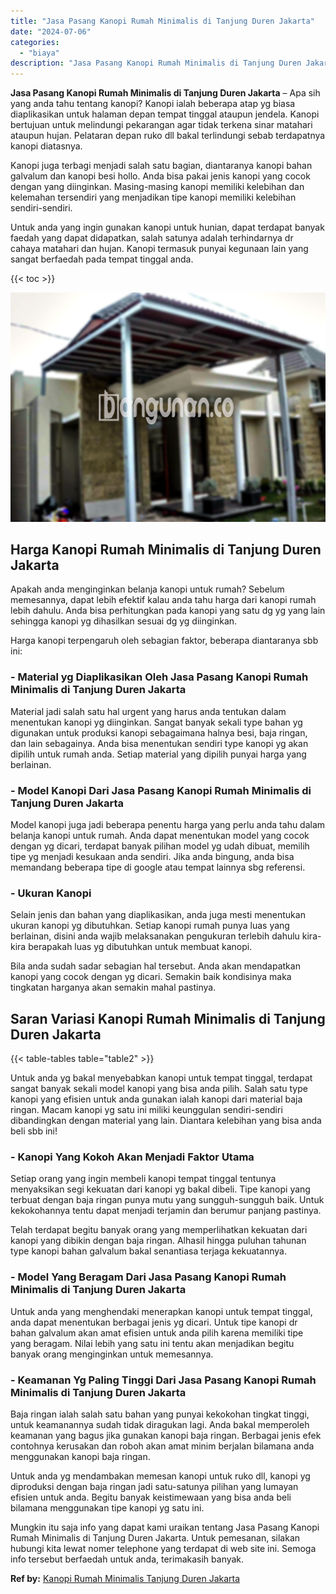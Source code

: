 ```yaml
---
title: "Jasa Pasang Kanopi Rumah Minimalis di Tanjung Duren Jakarta"
date: "2024-07-06"
categories: 
  - "biaya"
description: "Jasa Pasang Kanopi Rumah Minimalis di Tanjung Duren Jakarta. Mungkin itu saja info yang dapat kami uraikan tentang Jasa Pasang Kanopi Rumah Minimalis di Tanj..."
---
```


**Jasa Pasang Kanopi Rumah Minimalis di Tanjung Duren Jakarta** – Apa sih yang anda tahu tentang kanopi? Kanopi ialah beberapa atap yg biasa diaplikasikan untuk halaman depan tempat tinggal ataupun jendela. Kanopi bertujuan untuk melindungi pekarangan agar tidak terkena sinar matahari ataupun hujan. Pelataran depan ruko dll bakal terlindungi sebab terdapatnya kanopi diatasnya.

Kanopi juga terbagi menjadi salah satu bagian, diantaranya kanopi bahan galvalum dan kanopi besi hollo. Anda bisa pakai jenis kanopi yang cocok dengan yang diinginkan. Masing-masing kanopi memiliki kelebihan dan kelemahan tersendiri yang menjadikan tipe kanopi memiliki kelebihan sendiri-sendiri.

Untuk anda yang ingin gunakan kanopi untuk hunian, dapat terdapat banyak faedah yang dapat didapatkan, salah satunya adalah terhindarnya dr cahaya matahari dan hujan. Kanopi termasuk punyai kegunaan lain yang sangat berfaedah pada tempat tinggal anda.

{{< toc >}}

![Jasa Pasang Kanopi Rumah Minimalis di Tanjung Duren Jakarta](/images/harga-kanopi-minimalis-08.png)

## Harga Kanopi Rumah Minimalis di Tanjung Duren Jakarta

Apakah anda menginginkan belanja kanopi untuk rumah? Sebelum memesannya, dapat lebih efektif kalau anda tahu harga dari kanopi rumah lebih dahulu. Anda bisa perhitungkan pada kanopi yang satu dg yg yang lain sehingga kanopi yg dihasilkan sesuai dg yg diinginkan.

Harga kanopi terpengaruh oleh sebagian faktor, beberapa diantaranya sbb ini:

### \- Material yg Diaplikasikan Oleh Jasa Pasang Kanopi Rumah Minimalis di Tanjung Duren Jakarta

Material jadi salah satu hal urgent yang harus anda tentukan dalam menentukan kanopi yg diinginkan. Sangat banyak sekali type bahan yg digunakan untuk produksi kanopi sebagaimana halnya besi, baja ringan, dan lain sebagainya. Anda bisa menentukan sendiri type kanopi yg akan dipilih untuk rumah anda. Setiap material yang dipilih punyai harga yang berlainan.

### \- Model Kanopi Dari Jasa Pasang Kanopi Rumah Minimalis di Tanjung Duren Jakarta

Model kanopi juga jadi beberapa penentu harga yang perlu anda tahu dalam belanja kanopi untuk rumah. Anda dapat menentukan model yang cocok dengan yg dicari, terdapat banyak pilihan model yg udah dibuat, memilih tipe yg menjadi kesukaan anda sendiri. Jika anda bingung, anda bisa memandang beberapa tipe di google atau tempat lainnya sbg referensi.

### \- Ukuran Kanopi

Selain jenis dan bahan yang diaplikasikan, anda juga mesti menentukan ukuran kanopi yg dibutuhkan. Setiap kanopi rumah punya luas yang berlainan, disini anda wajib melaksanakan pengukuran terlebih dahulu kira-kira berapakah luas yg dibutuhkan untuk membuat kanopi.

Bila anda sudah sadar sebagian hal tersebut. Anda akan mendapatkan kanopi yang cocok dengan yg dicari. Semakin baik kondisinya maka tingkatan harganya akan semakin mahal pastinya.

## Saran Variasi Kanopi Rumah Minimalis di Tanjung Duren Jakarta

{{< table-tables table="table2" >}}

Untuk anda yg bakal menyebabkan kanopi untuk tempat tinggal, terdapat sangat banyak sekali model kanopi yang bisa anda pilih. Salah satu type kanopi yang efisien untuk anda gunakan ialah kanopi dari material baja ringan. Macam kanopi yg satu ini miliki keunggulan sendiri-sendiri dibandingkan dengan material yang lain. Diantara kelebihan yang bisa anda beli sbb ini!

### \- Kanopi Yang Kokoh Akan Menjadi Faktor Utama

Setiap orang yang ingin membeli kanopi tempat tinggal tentunya menyaksikan segi kekuatan dari kanopi yg bakal dibeli. Tipe kanopi yang terbuat dengan baja ringan punya mutu yang sungguh-sungguh baik. Untuk kekokohannya tentu dapat menjadi terjamin dan berumur panjang pastinya.

Telah terdapat begitu banyak orang yang memperlihatkan kekuatan dari kanopi yang dibikin dengan baja ringan. Alhasil hingga puluhan tahunan type kanopi bahan galvalum bakal senantiasa terjaga kekuatannya.

### \- Model Yang Beragam Dari Jasa Pasang Kanopi Rumah Minimalis di Tanjung Duren Jakarta

Untuk anda yang menghendaki menerapkan kanopi untuk tempat tinggal, anda dapat menentukan berbagai jenis yg dicari. Untuk tipe kanopi dr bahan galvalum akan amat efisien untuk anda pilih karena memiliki tipe yang beragam. Nilai lebih yang satu ini tentu akan menjadikan begitu banyak orang menginginkan untuk memesannya.

### \- Keamanan Yg Paling Tinggi Dari Jasa Pasang Kanopi Rumah Minimalis di Tanjung Duren Jakarta

Baja ringan ialah salah satu bahan yang punyai kekokohan tingkat tinggi, untuk keamanannya sudah tidak diragukan lagi. Anda bakal memperoleh keamanan yang bagus jika gunakan kanopi baja ringan. Berbagai jenis efek contohnya kerusakan dan roboh akan amat minim berjalan bilamana anda menggunakan kanopi baja ringan.

Untuk anda yg mendambakan memesan kanopi untuk ruko dll, kanopi yg diproduksi dengan baja ringan jadi satu-satunya pilihan yang lumayan efisien untuk anda. Begitu banyak keistimewaan yang bisa anda beli bilamana menggunakan tipe kanopi yg satu ini.

Mungkin itu saja info yang dapat kami uraikan tentang Jasa Pasang Kanopi Rumah Minimalis di Tanjung Duren Jakarta. Untuk pemesanan, silakan hubungi kita lewat nomer telephone yang terdapat di web site ini. Semoga info tersebut berfaedah untuk anda, terimakasih banyak.

**Ref by:**  [Kanopi Rumah Minimalis Tanjung Duren Jakarta](https://id.wikipedia.org/wiki/Kanopi)
